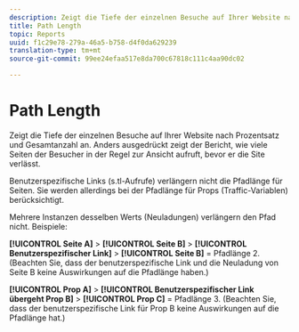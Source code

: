 ```yaml
---
description: Zeigt die Tiefe der einzelnen Besuche auf Ihrer Website nach Prozentsatz und Gesamtanzahl an. Anders ausgedrückt zeigt der Bericht, wie viele Seiten der Besucher in der Regel zur Ansicht aufruft, bevor er die Site verlässt.
title: Path Length
topic: Reports
uuid: f1c29e78-279a-46a5-b758-d4f0da629239
translation-type: tm+mt
source-git-commit: 99ee24efaa517e8da700c67818c111c4aa90dc02

---
```



# Path Length

Zeigt die Tiefe der einzelnen Besuche auf Ihrer Website nach Prozentsatz und Gesamtanzahl an. Anders ausgedrückt zeigt der Bericht, wie viele Seiten der Besucher in der Regel zur Ansicht aufruft, bevor er die Site verlässt.

Benutzerspezifische Links (s.tl-Aufrufe) verlängern nicht die Pfadlänge für Seiten. Sie werden allerdings bei der Pfadlänge für Props (Traffic-Variablen) berücksichtigt.

Mehrere Instanzen desselben Werts (Neuladungen) verlängern den Pfad nicht. Beispiele:

**[!UICONTROL Seite A]** > **[!UICONTROL Seite B]** > **[!UICONTROL Benutzerspezifischer Link]** > **[!UICONTROL Seite B]** = Pfadlänge 2. (Beachten Sie, dass der benutzerspezifische Link und die Neuladung von Seite B keine Auswirkungen auf die Pfadlänge haben.)

**[!UICONTROL Prop A]** > **[!UICONTROL Benutzerspezifischer Link übergeht Prop B]** > **[!UICONTROL Prop C]** = Pfadlänge 3. (Beachten Sie, dass der benutzerspezifische Link für Prop B keine Auswirkungen auf die Pfadlänge hat.)
